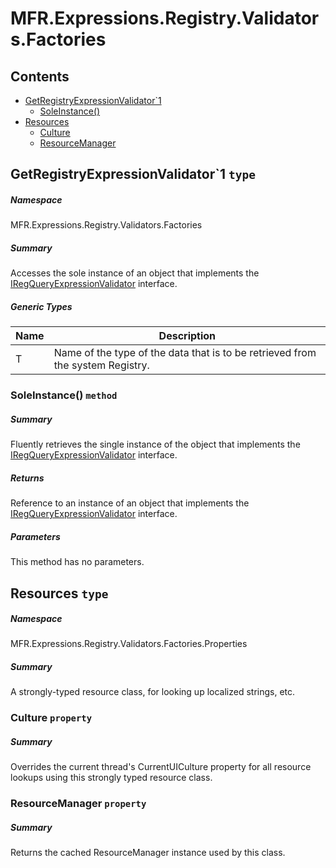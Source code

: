 <a name='assembly'></a>
# MFR.Expressions.Registry.Validators.Factories

## Contents

- [GetRegistryExpressionValidator\`1](#T-MFR-Expressions-Registry-Validators-Factories-GetRegistryExpressionValidator`1 'MFR.Expressions.Registry.Validators.Factories.GetRegistryExpressionValidator`1')
  - [SoleInstance()](#M-MFR-Expressions-Registry-Validators-Factories-GetRegistryExpressionValidator`1-SoleInstance 'MFR.Expressions.Registry.Validators.Factories.GetRegistryExpressionValidator`1.SoleInstance')
- [Resources](#T-MFR-Expressions-Registry-Validators-Factories-Properties-Resources 'MFR.Expressions.Registry.Validators.Factories.Properties.Resources')
  - [Culture](#P-MFR-Expressions-Registry-Validators-Factories-Properties-Resources-Culture 'MFR.Expressions.Registry.Validators.Factories.Properties.Resources.Culture')
  - [ResourceManager](#P-MFR-Expressions-Registry-Validators-Factories-Properties-Resources-ResourceManager 'MFR.Expressions.Registry.Validators.Factories.Properties.Resources.ResourceManager')

<a name='T-MFR-Expressions-Registry-Validators-Factories-GetRegistryExpressionValidator`1'></a>
## GetRegistryExpressionValidator\`1 `type`

##### Namespace

MFR.Expressions.Registry.Validators.Factories

##### Summary

Accesses the sole instance of an object that implements the
[IRegQueryExpressionValidator](#T-MFR-IRegQueryExpressionValidator 'MFR.IRegQueryExpressionValidator')
interface.

##### Generic Types

| Name | Description |
| ---- | ----------- |
| T | Name of the type of the data that is to be retrieved from the system Registry. |

<a name='M-MFR-Expressions-Registry-Validators-Factories-GetRegistryExpressionValidator`1-SoleInstance'></a>
### SoleInstance() `method`

##### Summary

Fluently retrieves the single instance of the object that implements
the
[IRegQueryExpressionValidator](#T-MFR-IRegQueryExpressionValidator 'MFR.IRegQueryExpressionValidator')
interface.

##### Returns

Reference to an instance of an object that implements the
[IRegQueryExpressionValidator](#T-MFR-IRegQueryExpressionValidator 'MFR.IRegQueryExpressionValidator')
interface.

##### Parameters

This method has no parameters.

<a name='T-MFR-Expressions-Registry-Validators-Factories-Properties-Resources'></a>
## Resources `type`

##### Namespace

MFR.Expressions.Registry.Validators.Factories.Properties

##### Summary

A strongly-typed resource class, for looking up localized strings, etc.

<a name='P-MFR-Expressions-Registry-Validators-Factories-Properties-Resources-Culture'></a>
### Culture `property`

##### Summary

Overrides the current thread's CurrentUICulture property for all
  resource lookups using this strongly typed resource class.

<a name='P-MFR-Expressions-Registry-Validators-Factories-Properties-Resources-ResourceManager'></a>
### ResourceManager `property`

##### Summary

Returns the cached ResourceManager instance used by this class.
